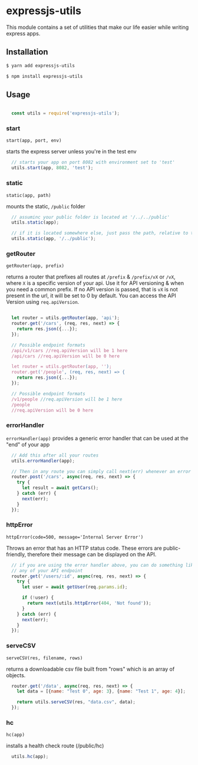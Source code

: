 # expressjs-utils
This module contains a set of utilities that make our life easier while writing express apps.

## Installation

``` bash
$ yarn add expressjs-utils
```
``` bash
$ npm install expressjs-utils
```

## Usage
``` js

  const utils = require('expressjs-utils');

```
### start

`start(app, port, env)`

starts the express server unless you're in the test env

``` js
  // starts your app on port 8082 with environment set to 'test'
  utils.start(app, 8082, 'test');

```

### static

`static(app, path)`

mounts the static, `/public` folder

``` js
  // assuminc your public folder is located at '/../../public'
  utils.static(app);

  // if it is located somewhere else, just pass the path, relative to the current file.
  utils.static(app, '/../public');

```

### getRouter
`getRouter(app, prefix)`

returns a router that prefixes all routes at `/prefix` & `/prefix/vX` or `/vX`, where `X` is a specific version of your api. Use it for API versioning & when you need a common prefix.
If no API version is passed, that is `vX` is not present in the url, it will be set to 0 by default. You can access the API Version using `req.apiVersion`.

``` js

  let router = utils.getRouter(app, 'api');
  router.get('/cars', (req, res, next) => {
    return res.json({...});
  });

  // Possible endpoint formats
  /api/v1/cars //req.apiVersion will be 1 here
  /api/cars //req.apiVersion will be 0 here

  let router = utils.getRouter(app, '');
  router.get('/people', (req, res, next) => {
    return res.json({...});
  });

  // Possible endpoint formats
  /v1/people //req.apiVersion will be 1 here
  /people   
  //req.apiVersion will be 0 here

```

### errorHandler

`errorHandler(app)`
provides a generic error handler that can be used at the "end" of your app

``` js
  // Add this after all your routes
  utils.errorHandler(app);

  // Then in any route you can simply call next(err) whenever an error occurs
  router.post('/cars', async(req, res, next) => {
    try {
      let result = await getCars();
    } catch (err) {
      next(err);
    }
  });

```

### httpError

`httpError(code=500, message='Internal Server Error')`

Throws an error that has an HTTP status code. These errors are public-friendly, therefore their message can be displayed on the API.

``` js
  // if you are using the error handler above, you can do something like this in
  // any of your API endpoint
  router.get('/users/:id', async(req, res, next) => {
    try {
      let user = await getUser(req.params.id);

      if (!user) {
        return next(utils.httpError(404, 'Not found'));
      }
    } catch (err) {
      next(err);
    }
  });

```

### serveCSV
`serveCSV(res, filename, rows)`

returns a downloadable csv file built from "rows" which is an array of objects.

``` js
  router.get('/data', async(req, res, next) => {
    let data = [{name: "Test 0", age: 3}, {name: "Test 1", age: 4}];

    return utils.serveCSV(res, "data.csv", data);
  });

```
### hc
`hc(app)`

installs a health check route (/public/hc)

``` js
  utils.hc(app);
```
